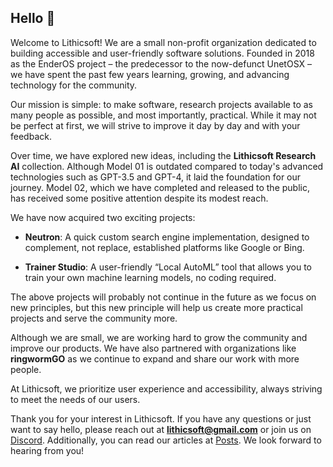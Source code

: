 ## Hello 👋

Welcome to Lithicsoft! We are a small non-profit organization dedicated to building accessible and user-friendly software solutions. Founded in 2018 as the EnderOS project – the predecessor to the now-defunct UnetOSX – we have spent the past few years learning, growing, and advancing technology for the community.

Our mission is simple: to make software, research projects available to as many people as possible, and most importantly, practical. While it may not be perfect at first, we will strive to improve it day by day and with your feedback.

Over time, we have explored new ideas, including the **Lithicsoft Research AI** collection. Although Model 01 is outdated compared to today's advanced technologies such as GPT-3.5 and GPT-4, it laid the foundation for our journey. Model 02, which we have completed and released to the public, has received some positive attention despite its modest reach.

We have now acquired two exciting projects:

- **Neutron**: A quick custom search engine implementation, designed to complement, not replace, established platforms like Google or Bing.

- **Trainer Studio**: A user-friendly “Local AutoML” tool that allows you to train your own machine learning models, no coding required.

The above projects will probably not continue in the future as we focus on new principles, but this new principle will help us create more practical projects and serve the community more.

Although we are small, we are working hard to grow the community and improve our products. We have also partnered with organizations like **ringwormGO** as we continue to expand and share our work with more people.

At Lithicsoft, we prioritize user experience and accessibility, always striving to meet the needs of our users.

Thank you for your interest in Lithicsoft. If you have any questions or just want to say hello, please reach out at **lithicsoft@gmail.com** or join us on [Discord](https://discord.gg/dNQunYaXrX). Additionally, you can read our articles at [Posts](https://lithicsoft.github.io/posts). We look forward to hearing from you!
